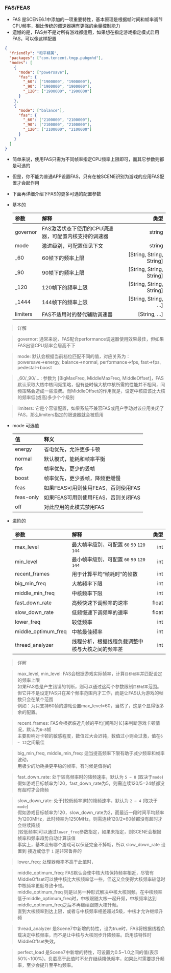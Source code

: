 ### FAS/FEAS
- FAS 是SCENE6.1中添加的一项重要特性，基本原理是根据帧时间和帧率调节CPU频率，相比传统的调速器拥有更强的余量控制能力
- 遗憾的是，FAS并不是对所有游戏都适用，如果想在指定游戏指定模式启用FAS，可以像这样配置

```json
{
  "friendly": "和平精英",
  "packages": ["com.tencent.tmgp.pubgmhd"],
  "modes": [
    {
      "mode": ["powersave"],
      "fas": {
        "_60": ["1900000", "1900000"],
        "_90": ["1900000", "1900000"],
        "_120": ["1900000", "1900000"]
      }
    },
    {
      "mode": ["balance"],
      "fas": {
        "_60": ["2100000", "2100000"],
        "_90": ["2100000", "2100000"],
        "_120": ["2100000", "2100000"]
      }
    }
  ]
}
```

- 简单来说，使用FAS只需为不同帧率指定CPU频率上限即可，而其它参数则都是可选的
- 但是，你不能为普通APP设置FAS，只有在被SCENE识别为游戏的应用FAS配置才会起作用
- 下面再详细介绍下FAS的更多可选的配置参数


- 基本的

    | 参数 | 解释 | 类型 |
    | :- | :- | -: |
    | governor | FAS激活状态下使用的CPU调速器，可配置内核支持的调速器 | string |
    | mode | 激进级别，可配置值见下文 | string |
    | _60 | 60帧下的频率上限 | [String, String, String] |
    | _90 | 90帧下的频率上限 | [String, String, String] |
    | _120 | 120帧下的频率上限 | [String, String, String] |
    | _1444| 144帧下的频率上限 | [String, String, ...] |
    | limiters | FAS不适用时的替代辅助调速器 | [String, ...] |

> 详解

> governor: 通常来说，FAS配合performance调速器使用效果最佳，但如果FAS出错CPU频率会居高不下

> mode: 默认会根据当前档位匹配不同的值，对应关系为：<br>
> powersave->energy, balance->normal, performance->fps, fast->fps, pedestal->boost

> _60/_90/... : 参数为 [BigMaxFreq, MiddleMaxFreq, MiddleOffset]，FAS默认采取大核中核同频策略，但有些时候大核中核所需的性能并不相同，同频策略会造成一些浪费。而MiddleOffset的作用就是，设定中核应该比大核的频率低(或高)多少个个级别

> limiters: 它是个容错配置，如果系统不兼容FAS或用户手动对该应用关闭了FAS，那么limiters指定的限速器就会被启用

- mode 可选值

    | 值 | 释义 |
    | :- | :- |
    | energy | 省电优先，允许更多卡顿 |
    | normal | 默认模式，能耗和帧率平衡 |
    | fps | 帧率优先，更少的丢帧 |
    | boost | 帧率优先，更少丢帧，降频更缓慢 |
    | feas | 如果FEAS可用则使用FEAS，否则使用FAS |
    | feas-only | 如果FEAS可用则使用FEAS，否则关闭FAS |
    | off | 对此应用的此模式禁用FAS |


- 进阶的

    | 参数 | 解释 | 类型 |
    | :- | :- | -: |
    | max_level | 最大帧率级别，可配置 `60` `90` `120` `144` | int |
    | min_level | 最小帧率级别，可配置 `60` `90` `120` `144` | int |
    | recent_frames | 用于计算平均“帧耗时”的帧数 | int |
    | big_min_freq | 大核频率下限 | int |
    | middle_min_freq | 中核频率下限 | int |
    | fast_down_rate | 高频快速下调频率的速率 | float |
    | slow_down_rate | 低频慢速下调频率的速率 | float |
    | lower_freq | 较低频率 | int |
    | middle_optimum_freq | 中核最佳频率 | int |
    | thread_analyzer | 线程分析，根据线程负载调整中核与大核之间的频率差 | int |


> 详解

> max_level, min_level: FAS会根据游戏实际帧率，计算`目标帧率`并匹配设定的频率上限<br>
> 如果FAS总是产生错误的判断，则可以通过这两个参数限制`目标帧率`范围。<br>
> 但它并不是设定FAS只在某个频率范围内才工作，而是让FAS认为游戏的帧数只会在某个范围<br>
> 例如：为只支持60帧的游戏设置max_level=60，当然了，这是个显得很多余的配置。

> recent_frames: FAS会根据临近几帧的平均[间隔时长]来判断游戏卡顿情况，默认为`6~8`帧<br>
> 主要影响对卡顿的敏感程度，数值过大会迟钝，数值过小则会过激，值在`6 ~ 12`之间最佳

> big_min_freq, middle_min_freq: 适当提高频率下限有助于减少频率和帧率波动，<br>
> 用极少的功耗换更平稳的帧率，有时候是值得的

> fast_down_rate: 处于较高频率时的降频速率，默认为 `5 ~ 8` (取决于`mode`)<br>
> 假如游戏目标帧率为120，fast_down_rate为5，则需连续120/5=24帧都没有超时才会降频

> slow_down_rate: 处于[较低频率]时的降频速率，默认为 `2 ~ 4` (取决于`mode`)<br>
> 假如游戏目标帧率为120，slow_down_rate为2，而最近一段时间平均频率为1200MHz，此时频率为1250MHz，则需连续120/2=60帧都没有超时才会继续降频<br>
> [较低频率]可以通过`lower_freq`参数指定，如果未指定，则SCENE会根据帧率和频率趋势自动计算该值<br>
> 事实上，基本没有哪个游戏可以保证完全不掉帧，所以 slow_down_rate 设置到 接近或低于 `1` 是非常鲁莽的

> lower_freq: 处理器频率不高于此值时，

> middle_optimum_freq: FAS默认会使中核大核保持频率相近，尽管有MiddleOffset可以使中核比大核频率低一些，但这又会使得大核频率较低时中核频率更低导致卡顿。<br>
> middle_optimum_freq 则是以另一种形式解决中核大核同频。在中核频率低于middle_optimum_freq时，中核跟随大核一起升频，中核频率达到middle_optimum_freq之后不再继续跟随大核升频。<br>
> 直到大核频率到达上限，或者与中核频率相差超过5级，中核才允许继续升频

> thread_analyzer 是Scene7中新增的特性，设为true时，FAS将根据线程负载决定中核频率，而不是让中核与大核同步升降频率。启用该特性时MiddleOffset失效。

> perfect_load 是Scene7中新增的特性，可设置为0.5~1.0之间的值(表示50%~100%)。负载高于此值时不允许继续降低频率，如果此时需要提升频率，至少会提升至平均频率。

